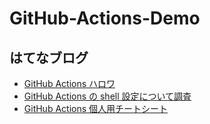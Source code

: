 # GitHub-Actions-Demo

## はてなブログ

- [GitHub Actions ハロワ](https://koko206.hatenablog.com/entry/2022/10/22/121642)
- [GitHub Actions の shell 設定について調査](https://koko206.hatenablog.com/entry/2022/10/22/234422)
- [GitHub Actions 個人用チートシート](https://koko206.hatenablog.com/entry/2022/10/23/003838)
